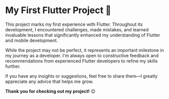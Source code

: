 # My First Flutter Project 🚀  

This project marks my first experience with Flutter. Throughout its development, I encountered challenges, made mistakes, and learned invaluable lessons that significantly enhanced my understanding of Flutter and mobile development.  

While the project may not be perfect, it represents an important milestone in my journey as a developer. I'm always open to constructive feedback and recommendations from experienced Flutter developers to refine my skills further.  

If you have any insights or suggestions, feel free to share them—I greatly appreciate any advice that helps me grow.  

**Thank you for checking out my project!** 😊  
